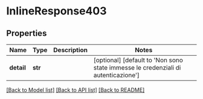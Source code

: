 # InlineResponse403

## Properties
Name | Type | Description | Notes
------------ | ------------- | ------------- | -------------
**detail** | **str** |  | [optional] [default to 'Non sono state immesse le credenziali di autenticazione']

[[Back to Model list]](../README.md#documentation-for-models) [[Back to API list]](../README.md#documentation-for-api-endpoints) [[Back to README]](../README.md)


